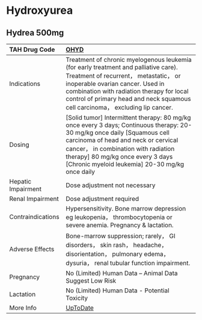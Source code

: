 # Hydroxyurea

## Hydrea 500mg

| TAH Drug Code      | [OHYD](https://www.tahsda.org.tw/drugs/hissearch.php?drug_code=OHYD)                                                                                                                                                                                                                           |
|:-------------------|:-----------------------------------------------------------------------------------------------------------------------------------------------------------------------------------------------------------------------------------------------------------------------------------------------|
| Indications        | Treatment of chronic myelogenous leukemia (for early treatment and palliative care). Treatment of recurrent， metastatic， or inoperable ovarian cancer. Used in combination with radiation therapy for local control of primary head and neck squamous cell carcinoma， excluding lip cancer. |
| Dosing             | [Solid tumor] Intermittent therapy: 80 mg/kg once every 3 days; Continuous therapy: 20-30 mg/kg once daily [Squamous cell carcinoma of head and neck or cervical cancer， in combination with radiation therapy] 80 mg/kg once every 3 days [Chronic myeloid leukemia] 20-30 mg/kg once daily  |
| Hepatic Impairment | Dose adjustment not necessary                                                                                                                                                                                                                                                                  |
| Renal Impairment   | Dose adjustment required                                                                                                                                                                                                                                                                       |
| Contraindications  | Hypersensitivity. Bone marrow depression eg leukopenia， thrombocytopenia or severe anemia. Pregnancy & lactation.                                                                                                                                                                             |
| Adverse Effects    | Bone-marrow suppression; rarely， GI disorders， skin rash， headache， disorientation， pulmonary edema， dysuria， renal tubular function impairment.                                                                                                                                        |
| Pregnancy          | No (Limited) Human Data – Animal Data Suggest Low Risk                                                                                                                                                                                                                                         |
| Lactation          | No (Limited) Human Data - Potential Toxicity                                                                                                                                                                                                                                                   |
| More Info          | [UpToDate](https://www.uptodate.com/contents/hydroxyurea-drug-information)                                                                                                                                                                                                                     |

